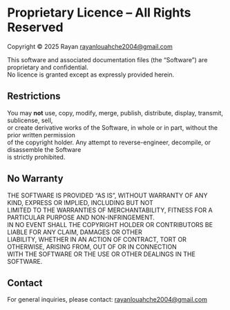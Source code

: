 # Proprietary Licence – All Rights Reserved
Copyright © 2025 Rayan [rayanlouahche2004@gmail.com](mailto:rayanlouahche2004@gmail.com)

This software and associated documentation files (the “Software”) are proprietary and confidential.  
No licence is granted except as expressly provided herein.

## Restrictions
You may **not** use, copy, modify, merge, publish, distribute, display, transmit, sublicense, sell,  
or create derivative works of the Software, in whole or in part, without the prior written permission  
of the copyright holder. Any attempt to reverse-engineer, decompile, or disassemble the Software  
is strictly prohibited.

## No Warranty
THE SOFTWARE IS PROVIDED “AS IS”, WITHOUT WARRANTY OF ANY KIND, EXPRESS OR IMPLIED, INCLUDING BUT NOT  
LIMITED TO THE WARRANTIES OF MERCHANTABILITY, FITNESS FOR A PARTICULAR PURPOSE AND NON-INFRINGEMENT.  
IN NO EVENT SHALL THE COPYRIGHT HOLDER OR CONTRIBUTORS BE LIABLE FOR ANY CLAIM, DAMAGES OR OTHER  
LIABILITY, WHETHER IN AN ACTION OF CONTRACT, TORT OR OTHERWISE, ARISING FROM, OUT OF OR IN CONNECTION  
WITH THE SOFTWARE OR THE USE OR OTHER DEALINGS IN THE SOFTWARE.

## Contact
For general inquiries, please contact: [rayanlouahche2004@gmail.com](mailto:rayanlouahche2004@gmail.com)




